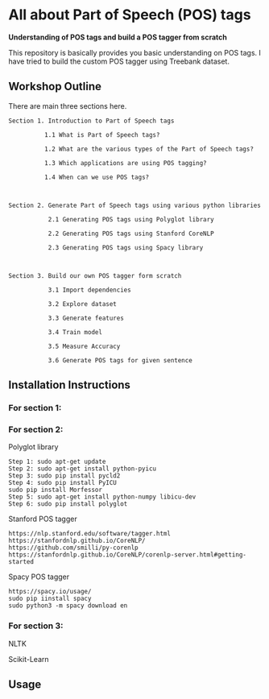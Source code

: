 # All about Part of Speech (POS) tags

**Understanding of POS tags and build a POS tagger from scratch**

This repository is basically provides you basic understanding on POS tags. I have tried to build the custom POS tagger using Treebank dataset.

## Workshop Outline

There are main three sections here.

    Section 1. Introduction to Part of Speech tags
    
              1.1 What is Part of Speech tags?
              
              1.2 What are the various types of the Part of Speech tags?

              1.3 Which applications are using POS tagging?

              1.4 When can we use POS tags?


       
    Section 2. Generate Part of Speech tags using various python libraries
       
               2.1 Generating POS tags using Polyglot library
       
               2.2 Generating POS tags using Stanford CoreNLP 
       
               2.3 Generating POS tags using Spacy library
    
    
    
    Section 3. Build our own POS tagger form scratch
       
               3.1 Import dependencies
       
               3.2 Explore dataset
       
               3.3 Generate features
       
               3.4 Train model
       
               3.5 Measure Accuracy
       
               3.6 Generate POS tags for given sentence
       

## Installation Instructions

### For section 1:


### For section 2: 
Polyglot library

    Step 1: sudo apt-get update
    Step 2: sudo apt-get install python-pyicu
    Step 3: sudo pip install pycld2
    Step 4: sudo pip install PyICU
    sudo pip install Morfessor
    Step 5: sudo apt-get install python-numpy libicu-dev
    Step 6: sudo pip install polyglot

Stanford POS tagger

    https://nlp.stanford.edu/software/tagger.html
    https://stanfordnlp.github.io/CoreNLP/
    https://github.com/smilli/py-corenlp
    https://stanfordnlp.github.io/CoreNLP/corenlp-server.html#getting-started

Spacy POS tagger

    https://spacy.io/usage/
    sudo pip iinstall spacy
    sudo python3 -m spacy download en



### For section 3: 


NLTK


Scikit-Learn

## Usage




